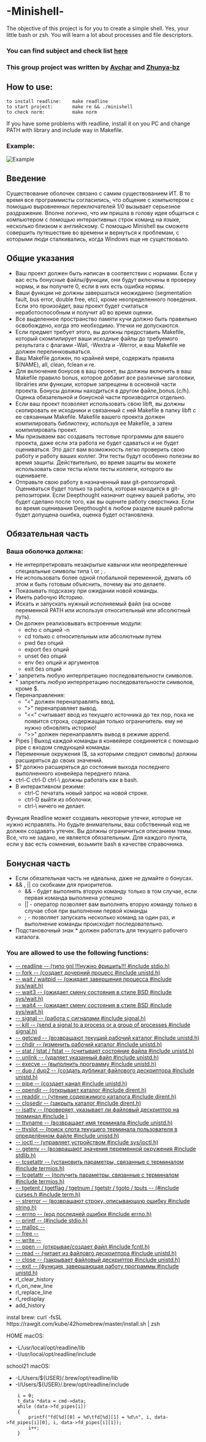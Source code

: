 <h1>-Minishell-</h1>

<p>The objective of this project is for you to create a simple shell. Yes, your little bash or zsh. You will learn a lot about processes and file descriptors.</p>

### **You can find subject and check list [here](./docs)**

### This group project was written by [Avchar](https://github.com/Avchar) and [Zhunya-bz](https://github.com/Zhunya-bz)

## How to use: ##
```
to install readline:	make readline
to start project:		make re && ./minishell
to check norm:			make norm
```
If you have some problems with readline, install it on you PC and change PATH with library and include way in Makefile.

<h3>Example:</h3>
<img src="./example.png" alt="Example">

<h2>Введение</h2>

<p>Существование оболочек связано с самим существованием ИТ. В то время все программисты согласились, что общение с компьютером с помощью выровненных переключателей 1/0 вызывает серьезное раздражение. Вполне логично, что им пришла в голову идея общаться с компьютером с помощью интерактивных строк команд на языке, несколько близком к английскому. С помощью Minishell вы сможете совершить путешествие во времени и вернуться к проблемам, с которыми люди сталкивались, когда Windows еще не существовало.</p>


<h2>Общие указания</h2>
<ul>
	<li>Ваш проект должен быть написан в соответствии с нормами.  Если у вас есть бонусные файлы/функции, они будут включены в проверку нормы, и вы получите 0, если в них есть ошибка нормы.</li>
	<li>Ваши функции не должны завершаться неожиданно (segmentation fault, bus error, double free, etc), кроме неопределенного поведения.  Если это произойдет, ваш проект будет считаться неработоспособным и получит a0 во время оценки.</li>
	<li>Все выделенное пространство памяти кучи должно быть правильно освобождено, когда это необходимо. Утечки не допускаются.</li>
	<li>Если предмет требует этого, вы должны предоставить Makefile, который скомпилирует ваши исходные файлы до требуемого результата с флагами -Wall, -Wextra и -Werror, и ваш Makefile не должен перелинковываться.</li>
	<li>Ваш Makefile должен, по крайней мере, содержать правила $(NAME), all, clean, fclean и re.</li>
	<li>Для включения бонусов в ваш проект, вы должны включить в ваш Makefile правило bonus, которое добавит все различные заголовки, librairies или функции, которые запрещены в основной части проекта. Бонусы должны находиться в другом файле_bonus.{c/h}. Оценка обязательной и бонусной части производится отдельно.</li>
	<li>Если ваш проект позволяет использовать свою libft, вы должны скопировать ее исходники и связанный с ней Makefile в папку libft с ее связанным Makefile. Makefile вашего проекта должен компилировать библиотеку, используя ее Makefile, а затем компилировать проект.</li>
	<li>Мы призываем вас создавать тестовые программы для вашего проекта, даже если эта работа не будет сдаваться и не будет оцениваться. Это даст вам возможность легко проверить свою работу и работу ваших коллег. Эти тесты будут особенно полезны во время защиты. Действительно, во время защиты вы можете использовать свои тесты и/или тесты коллеги, которого вы оцениваете.</li>
	<li>Отправьте свою работу в назначенный вам git-репозиторий. Оцениваться будет только та работа, которая находится в git-репозитории. Если Deepthought назначит оценку вашей работы, это будет сделано после того, как вы оцените работу сверстника. Если во время оценивания Deepthought в любом разделе вашей работы будет допущена ошибка, оценка будет остановлена.</li>
</ul>

<h2>Обязательная часть</h2>

<h3>Ваша оболочка должна:</h3>
<ul>
	<li>Не интерпретировать незакрытые кавычки или неопределенные специальные символы типа \ or ; .</li>
	<li>Не использовать более одной глобальной переменной, думать об этом и быть готовым объяснить, почему вы это делаете.</li>
	<li>Показывать подсказку при ожидании новой команды.</li>
	<li>Иметь рабочую Историю.</li>
	<li>Искать и запускать нужный исполняемый файл (на основе переменной PATH или используя относительный или абсолютный путь).</li>
	<li>Он должен реализовывать встроенные модули:
	<ul>
		<li>echo с опцией -n</li>
		<li>cd только с относительным или абсолютным путем</li>
		<li>pwd без опций</li>
		<li>export без опций</li>
		<li>unset без опций</li>
		<li>env без опций и аргументов</li>
		<li>exit без опций</li>
	</ul>
	</li>
	<li>' запретить любую интерпретацию последовательности символов.</li>
	<li>" запретить любую интерпретацию последовательности символов, кроме $.</li>
	<li>Перенаправления:
	<ul>
		<li>"<" должен перенаправлять ввод.</li>
		<li>">" перенаправляет вывод.</li>
		<li>"<<" считывает ввод из текущего источника до тех пор, пока не появится строка, содержащая только ограничитель. ему не нужно обновлять историю!</li>
		<li>">>" должен перенаправлять вывод в режиме append.</li>
	</ul>
	</li>
	<li>Pipes | Выход каждой команды в конвейере соединяется с помощью pipe с входом следующей команды.</li>
	<li>Переменные окружения ($, за которыми следуют символы) должны расширяться до своих значений.</li>
	<li>$? должно расширяться до состояния выхода последнего выполненного конвейера переднего плана.</li>
	<li>ctrl-C ctrl-D ctrl-\ должны работать как в bash.</li>
	<li>В интерактивном режиме:
	<ul>
		<li>ctrl-C печатать новый запрос на новой строке.</li>
		<li>ctrl-D выйти из оболочки.</li>
		<li>ctrl-\ ничего не делает.</li>
	</ul>
	</li>
</ul>
<p>Функция Readline может создавать некоторые утечки, которые не нужно исправлять. Но будьте внимательны, ваш собственный код не должен создавать утечек. Вы должны ограничиться описанием темы. Все, что не задано, не является обязательным. Для каждого пункта, если у вас есть сомнения, возьмите bash в качестве справочника.</p>

<h2>Бонусная часть</h2>
<ul>
    <li>Если обязательная часть не идеальна, даже не думайте о бонусах.</li>
    <li>&& , || со скобками для приоритетов.
	<ul>
		<li>&& - будет выполнять вторую команду только в том случае, если первая команда выполнена успешно</li>
		<li>|| - оператор позволяет вам выполнять вторую команду только в случае сбоя при выполнении первой команды</li>
		<li>; - позволяет запускать несколько команд за один раз, и выполнение команды происходит последовательно.</li>
	</ul>
	</li>
    <li>Подстановочный знак * должен работать для текущего рабочего каталога.</li>
</ul>

<h3>You are allowed to use the following functions:</h3>

<ul>
	<li><a href="http://manpages.org/readline/3">-- readline -- (типо gnl !!!нужно фришить!!! #include stdio.h)</a></li>
	<li><a href="http://ru.manpages.org/fork/2">-- fork -- (создает дочерний процесс #include unistd.h)</a></li>
	<li><a href="http://ru.manpages.org/waitpid/2">-- wait / waitpid -- (ожидает завершения процесса  #include sys/wait.h)</a></li>
	<li><a href="http://ru.manpages.org/wait3/2">-- wait3 -- (ожидает смену состояния в стиле BSD #include sys/wait.h)</a></li>
	<li><a href="http://ru.manpages.org/wait4/2">-- wait4 -- (ожидает смену состояния в стиле BSD #include sys/wait.h)</a></li>
	<li><a href="http://ru.manpages.org/signal/2">-- signal -- (работа с сигналами #include signal.h)</a></li>
	<li><a href="https://www.opennet.ru/man.shtml?topic=kill&category=3&russian=5">-- kill -- (send a signal to a process or a group of processes #include signal.h)</a></li>
	<li><a href="http://ru.manpages.org/getcwd/3">-- getcwd -- (возвращают текущий рабочий каталог #include unistd.h)</a></li>
	<li><a href="http://ru.manpages.org/chdir/2">-- chdir -- (изменить рабочий каталог #include unistd.h)</a></li>
	<li><a href="http://ru.manpages.org/stat/2">-- stat / lstat / fstat -- (считывает состояние файла #include unistd.h)</a></li>
	<li><a href="https://www.opennet.ru/man.shtml?topic=unlink&russian=0&category=&submit=%F0%CF%CB%C1%DA%C1%D4%D8+man">-- unlink -- (удаляет указанный файл #include unistd.h)</a></li>
	<li><a href="https://www.opennet.ru/man.shtml?topic=execve&russian=0&category=&submit=%F0%CF%CB%C1%DA%C1%D4%D8+man">-- execve -- (выполнить программу #include unistd.h)</a></li>
	<li><a href="https://www.opennet.ru/man.shtml?topic=dup&russian=0&category=&submit=%F0%CF%CB%C1%DA%C1%D4%D8+man">-- dup / dup2 -- (создать дубликат файлового дескриптора #include unistd.h)</a></li>
	<li><a href="https://www.opennet.ru/man.shtml?topic=pipe&category=2&russian=0">-- pipe -- (создает канал #include unistd.h)</a></li>
	<li><a href="http://ru.manpages.org/opendir/3">-- opendir -- (открывает каталог #include dirent.h)</a></li>
	<li><a href="http://ru.manpages.org/readdir/3">-- readdir -- (чтение содержимого каталога #include dirent.h)</a></li>
	<li><a href="http://ru.manpages.org/closedir/3">-- closedir -- (закрыть каталог #include dirent.h)</a></li>
	<li><a href="http://ru.manpages.org/isatty/3">-- isatty -- (проверяет, указывает ли файловый дескриптор на терминал #include <unistd.h>)</a></li>
	<li><a href="http://ru.manpages.org/ttyname/3">-- ttyname -- (возвращает имя терминала #include unistd.h)</a></li>
	<li><a href="http://ru.manpages.org/ttyslot/3">-- ttyslot -- (поиск слота текущего терминала пользователя в определённом файле #include unistd.h)</a></li>
	<li><a href="http://ru.manpages.org/ioctl/2">-- ioctl -- (управляет устройством  #include sys/ioctl.h)</a></li>
	<li><a href="http://ru.manpages.org/getenv/3">-- getenv -- (возвращают значения переменной окружения #include stdlib.h)</a></li>
	<li><a href="http://manpages.org/tcsetattr#synopsis">-- tcsetattr -- (установить параметры, связанные с терминалом  #include termios.h)</a></li>
	<li><a href="http://manpages.org/tcgetattr">-- tcgetattr -- (получить параметры, связанные с терминалом #include termios.h)</a></li>
	<li><a href="http://manpages.org/tgetflag/3">-- tgetent / tgetflag / tgetnum / tgetstr / tgoto / tputs -- (#include curses.h #include term.h)</a></li>
	<li><a href="https://www.opennet.ru/man.shtml?topic=strerror&russian=0&category=&submit=%F0%CF%CB%C1%DA%C1%D4%D8+man">-- strerror -- (возвращают строку, описывающую ошибку #include string.h)</a></li>
	<li><a href="http://ru.manpages.org/errno/3">-- errno -- (код последней ошибки #include errno.h)</a></li>
	<li><a href="https://www.opennet.ru/man.shtml?topic=printf&russian=0&category=&submit=%F0%CF%CB%C1%DA%C1%D4%D8+man">-- printf -- (#include stdio.h)</a></li>
	<li><a href="https://www.opennet.ru/man.shtml?topic=malloc&russian=0&category=&submit=%F0%CF%CB%C1%DA%C1%D4%D8+man">-- malloc --</a></li>
	<li><a href="http://www.c-cpp.ru/content/free">-- free --</a></li>
	<li><a href="https://www.opennet.ru/man.shtml?topic=write&russian=0&category=&submit=%F0%CF%CB%C1%DA%C1%D4%D8+man">-- write --</a></li>
	<li><a href="http://ru.manpages.org/open/2">-- open -- (открывае/создает файл  #include fcntl.h)</a></li>
	<li><a href="http://ru.manpages.org/read/2">-- read -- (читает из файловго дескриптора #include unistd.h)</a></li>
	<li><a href="http://ru.manpages.org/close/2">-- close -- (закрывает файловый дескриптор #include unistd.h)</a></li>
	<li><a href="https://www.opennet.ru/man.shtml?topic=exit&russian=0&category=&submit=%F0%CF%CB%C1%DA%C1%D4%D8+man">-- exit -- (функция, завершающая работу программы #include unistd.h)</a></li>
	<li>rl_clear_history</li>
	<li>rl_on_new_line</li>
	<li>rl_replace_line</li>
	<li>rl_redisplay</li>
	<li>add_history</li>
</ul>

<p>instal brew: curl -fsSL https://rawgit.com/kube/42homebrew/master/install.sh | zsh</p>

<p>HOME macOS:</p>
<ul>
    <li>-L/usr/local/opt/readline/lib</li>
    <li>-I/usr/local/opt/readline/include</li>
</ul>

<p>school21 macOS:</p>
<ul>
    <li>-L/Users/${USER}/.brew/opt/readline/lib</li>
    <li>-I/Users/${USER}/.brew/opt/readline/include</li>
</ul>

```
	i = 0;
	t_data *data = cmd->data;
	while (data->fd_pipes[i])
	{
		printf("fd[%d][0] = %d\tfd[%d][1] = %d\n", i, data->fd_pipes[i][0], i, data->fd_pipes[i][1]);
		i++;
	}
```
